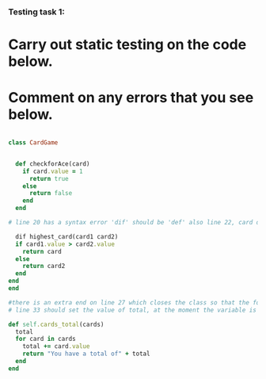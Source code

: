 ### Testing task 1:

# Carry out static testing on the code below.
# Comment on any errors that you see below.
```ruby

class CardGame


  def checkforAce(card)
    if card.value = 1
      return true
    else
      return false
    end
  end

# line 20 has a syntax error 'dif' should be 'def' also line 22, card does not exist, should be return card1

  dif highest_card(card1 card2)
  if card1.value > card2.value
    return card
  else
    return card2
  end
end
end

#there is an extra end on line 27 which closes the class so that the following method is outside of the class.
# line 33 should set the value of total, at the moment the variable is not defined.

def self.cards_total(cards)
  total
  for card in cards
    total += card.value
    return "You have a total of" + total
  end
end
```
